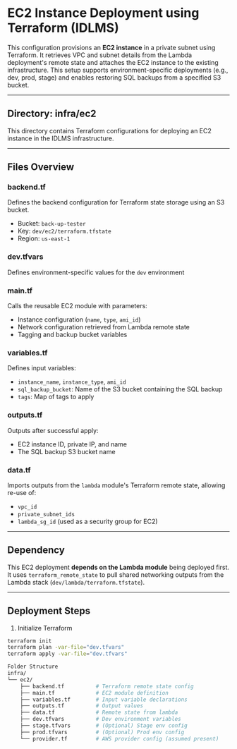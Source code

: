 # EC2 Instance Deployment using Terraform (IDLMS)

This configuration provisions an **EC2 instance** in a private subnet using Terraform. It retrieves VPC and subnet details from the Lambda deployment's remote state and attaches the EC2 instance to the existing infrastructure. This setup supports environment-specific deployments (e.g., dev, prod, stage) and enables restoring SQL backups from a specified S3 bucket.

---

##  Directory: infra/ec2

This directory contains Terraform configurations for deploying an EC2 instance in the IDLMS infrastructure.

---

##  Files Overview

### backend.tf
Defines the backend configuration for Terraform state storage using an S3 bucket.
- Bucket: `back-up-tester`
- Key: `dev/ec2/terraform.tfstate`
- Region: `us-east-1`

### dev.tfvars
Defines environment-specific values for the `dev` environment

### main.tf
Calls the reusable EC2 module with parameters:
- Instance configuration (`name`, `type`, `ami_id`)
- Network configuration retrieved from Lambda remote state
- Tagging and backup bucket variables

### variables.tf
Defines input variables:
- `instance_name`, `instance_type`, `ami_id`
- `sql_backup_bucket`: Name of the S3 bucket containing the SQL backup
- `tags`: Map of tags to apply

### outputs.tf
Outputs after successful apply:
- EC2 instance ID, private IP, and name
- The SQL backup S3 bucket name

### data.tf
Imports outputs from the `lambda` module's Terraform remote state, allowing re-use of:
- `vpc_id`
- `private_subnet_ids`
- `lambda_sg_id` (used as a security group for EC2)

---

##  Dependency

This EC2 deployment **depends on the Lambda module** being deployed first. It uses `terraform_remote_state` to pull shared networking outputs from the Lambda stack (`dev/lambda/terraform.tfstate`).

---

## Deployment Steps

1. Initialize Terraform
```bash
terraform init
terraform plan -var-file="dev.tfvars"
terraform apply -var-file="dev.tfvars"

Folder Structure
infra/
└── ec2/
    ├── backend.tf          # Terraform remote state config
    ├── main.tf             # EC2 module definition
    ├── variables.tf        # Input variable declarations
    ├── outputs.tf          # Output values
    ├── data.tf             # Remote state from lambda
    ├── dev.tfvars          # Dev environment variables
    ├── stage.tfvars        # (Optional) Stage env config
    ├── prod.tfvars         # (Optional) Prod env config
    └── provider.tf         # AWS provider config (assumed present)


